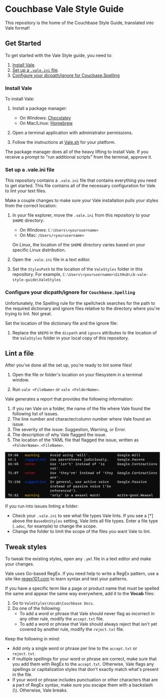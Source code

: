 # Couchbase Vale Style Guide

This repository is the home of the Couchbase Style Guide, translated into Vale format! 

## Get Started 

To get started with the Vale Style guide, you need to: 

1. [Install Vale](#install-vale). 
2. [Set up a `.vale.ini` file](#set-up-a-valeini-file).
3. [Configure your dicpath/ignore for Coucbase.Spelling](#configure-your-dicpathignore-for-couchbasespelling)

### Install Vale

To install Vale: 

1. Install a package manager: 
    - On Windows: [Chocolatey](https://chocolatey.org/install)
    - On Mac/Linux: [Homebrew](https://brew.sh/)

2. Open a terminal application with administrator permissions. 

3. Follow the instructions at [Vale.sh](https://vale.sh/docs/vale-cli/installation/) for your platform. 

The package manager does all of the heavy lifting to install Vale. If you receive a prompt to "run additional scripts" from the terminal, approve it. 

### Set up a .vale.ini file 

This repository contains a `.vale.ini` file that contains everything you need to get started. This file contains all of the necessary configuration for Vale to lint your text files.

Make a couple changes to make sure your Vale installation pulls your styles from the correct location: 

1. In your file explorer, move the `.vale.ini` from this repository to your `$HOME` directory: 
    - On Windows: `C:\Users\<yourusername>`
    - On Mac: `/Users/<yourusername>`

    On Linux, the location of the `$HOME` directory varies based on your specific Linux distribution. 

2. Open the `.vale.ini` file in a text editor. 

3. Set the `StylesPath` to the location of the `ValeStyles` folder in this repository. 
    For example, `C:\Users\<yourusername>\GitHub\cb-vale-style-guide\ValeStyles`

### Configure your dicpath/ignore for `Couchbase.Spelling`

Unfortunately, the Spelling rule for the spellcheck searches for the path to the required dictionary and ignore files relative to the directory where you're trying to lint. Not great. 

Set the location of the dictionary file and the ignore file:

1. Replace the `$REPO` in the `dicpath` and `ignore` attributes to the location of the `ValeStyles` folder in your local copy of this repository. 

## Lint a file 

After you've done all the set up, you're ready to lint some files! 

1. Open the file or folder's location on your filesystem in a terminal window. 

2. Run `vale <FileName>` or `vale <FolderName>`. 

Vale generates a report that provides the following information: 

1. If you ran Vale on a folder, the name of the file where Vale found the following list of issues.  
2. The line number and character/column number where Vale found an issue. 
3. The severity of the issue: Suggestion, Warning, or Error.
4. The description of why Vale flagged the issue. 
5. The location of the YAML file that flagged the issue, written as `<FolderName>.<FileName>`. 

![A screenshot from Windows Terminal, showing a possible output of running Vale on a file.](vale-report-example.png)

If you run into issues linting a folder:

- Check your `.vale.ini` to see what file types Vale lints. If you see a [*] above the `BasedOnStyles` setting, Vale lints all file types. Enter a file type (`.adoc`, for example) to change the scope. 
- Change the folder to limit the scope of the files you want Vale to lint.

## Tweak styles 

To tweak the existing styles, open any `.yml` file in a text editor and make your changes. 

Vale uses Go-based RegEx. If you need help to write a RegEx pattern, use a site like [regex101.com](https://regex101.com/) to learn syntax and test your patterns.

If you have a specific term like a page or product name that must be spelled the same and appear the same way everywhere, add it to the **Vocab** files: 

1. Go to `ValeStyles\Vocab\Couchbase Docs`. 
2. Do one of the following: 
    - To add a word or phrase that Vale should never flag as incorrect in any other rule, modify the `accept.txt` file. 
    - To add a word or phrase that Vale should always reject that isn't yet covered by another rule, modify the `reject.txt` file. 

Keep the following in mind: 

- Add only a single word or phrase per line to the `accept.txt` or `reject.txt`. 
- If multiple spellings for your word or phrase are correct, make sure that you add them with RegEx to the `accept.txt`. Otherwise, Vale flags any spellings or capitalization styles that don't exactly match what's present in the file. 
- If your word or phrase includes punctuation or other characters that are a part of RegEx syntax, make sure you escape them with a backslash (\\). Otherwise, Vale breaks. 